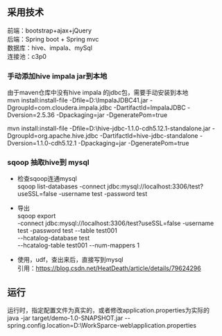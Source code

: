 ## 采用技术  
前端：bootstrap+ajax+jQuery  
后端：Spring boot + Spring mvc  
数据库：hive、impala、mySql  
连接池：c3p0


### 手动添加hive impala jar到本地
由于maven仓库中没有hive impala 的jdbc包，需要手动安装到本地  
mvn install:install-file       -Dfile=D:\ImpalaJDBC41.jar     -DgroupId=com.cloudera.impala.jdbc       -DartifactId=ImpalaJDBC       -Dversion=2.5.36      -Dpackaging=jar       -DgeneratePom=true

mvn install:install-file     -Dfile=D:\hive-jdbc-1.1.0-cdh5.12.1-standalone.jar    -DgroupId=org.apache.hive.jdbc       -DartifactId=hive-jdbc-standalone       -Dversion=1.1.0-cdh5.12.1      -Dpackaging=jar       -DgeneratePom=true



### sqoop 抽取hive到 mysql
* 检查sqoop连通mysql  
sqoop list-databases -connect jdbc:mysql://localhost:3306/test?useSSL=false -username test -password test
 
 * 导出  
 sqoop export \
 -connect jdbc:mysql://localhost:3306/test?useSSL=false -username test -password test --table test001 \
--hcatalog-database test \
--hcatalog-table test001 --num-mappers 1

* 使用，udf，查出来后，直接写到mysql  
  引用：https://blog.csdn.net/HeatDeath/article/details/79624296
  
## 运行
运行时，指定配置文件为真实的，或者修改application.properties为实际的  
java -jar target/demo-1.0-SNAPSHOT.jar --spring.config.location=D:\WorkSparce-web\application.properties
